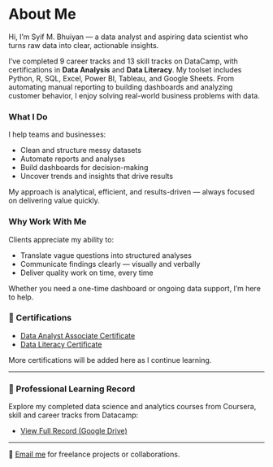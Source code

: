 # About Me

Hi, I’m Syif M. Bhuiyan — a data analyst and aspiring data scientist who turns raw data into clear, actionable insights.

I’ve completed 9 career tracks and 13 skill tracks on DataCamp, with certifications in **Data Analysis** and **Data Literacy**. My toolset includes Python, R, SQL, Excel, Power BI, Tableau, and Google Sheets. From automating manual reporting to building dashboards and analyzing customer behavior, I enjoy solving real-world business problems with data.

### What I Do
I help teams and businesses:
- Clean and structure messy datasets
- Automate reports and analyses
- Build dashboards for decision-making
- Uncover trends and insights that drive results

My approach is analytical, efficient, and results-driven — always focused on delivering value quickly.

### Why Work With Me
Clients appreciate my ability to:
- Translate vague questions into structured analyses
- Communicate findings clearly — visually and verbally
- Deliver quality work on time, every time

Whether you need a one-time dashboard or ongoing data support, I’m here to help.

### 📜 Certifications
- [Data Analyst Associate Certificate](/assets/certifications/data-analyst-associate.pdf)
- [Data Literacy Certificate](/assets/certifications/data-literacy.pdf)

More certifications will be added here as I continue learning.

---
### 🧠 Professional Learning Record

Explore my completed data science and analytics courses from Coursera, skill and career tracks from Datacamp:

- [View Full Record (Google Drive)](https://drive.google.com/drive/folders/1O4u6T-9mteSc2lpOb1Jv6W0_CEDLvjLi?usp=sharing)

--- 

📩 [Email me](mailto:syifnibir@gmail.com) for freelance projects or collaborations.
